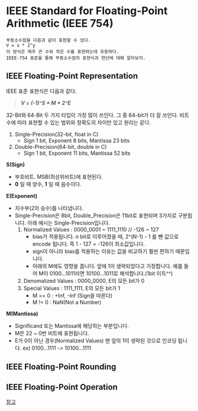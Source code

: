 # IEEE Standard for Floating-Point Arithmetic (IEEE 754)
```
부동소수점을 다음과 같이 표현할 수 있다.  
V = x * 2^y  
이 방식은 매우 큰 수와 작은 수를 표현하는데 유용하다.  
IEEE-754 표준을 통해 부동소수점의 표현식과 연산에 대해 알아보자.  
```

## IEEE Floating-Point Representation
IEEE 표준 표현식은 다음과 같다.  
> ***V = (-1)^S * M * 2^E***  

32-Bit와 64-Bit 두 가지 타입이 가장 많이 쓰인다. 그 중 64-bit가 더 잘 쓰인다. 비트 수에 따라 표현할 수 있는 범위와 정확도의 차이만 있고 원리는 같다.  
1. Single-Precision(32-bit, float in C)  
    - Sign 1 bit, Exponent  8 bits, Mantissa 23 bits 
2. Double-Precision(64-bit, double in C)  
    - Sign 1 bit, Exponent 11 bits, Mantissa 52 bits 


**S(Sign)** 
- 부호비트. MSB(최상위비트)에 표현된다.
- **0** 일 때 양수, **1** 일 때 음수이다.  

**E(Exponent)**
- 지수부(2의 승수)를 나타냅니다.  
- Single-Precision은 8bit, Double_Precision은 11bit로 표현되며 3가지로 구분됩니다. 아래 예시는 Single-Precision입니다.
    1. Normalized Values : 0000_0001 ~ 1111_1110 // -126 ~ 127
        - bias가 적용됩니다. n bit로 이루어졌을 때, 2^(N-1) - 1 를 뺀 값으로 encode 됩니다. 즉 1 - 127 = -126이 최소값입니다.
        - sign이 아니라 bias를 적용하는 이유는 값을 비교하기 훨씬 편하기 때문입니다.
        - 아래의 M에도 영향을 줍니다. 앞에 1이 생략되었다고 가정합니다. 예를 들어 M이 0100...1011라면 10100...1011로 해석합니다.(1bit 이득^^)
    2. Denomalized Values : 0000_0000, E의 모든 bit가 0
    3. Special Values : 1111_1111, E의 모든 bit가 1
        - M == 0 : +Inf, -Inf (Sign을 따른다)
        - M != 0 : NaN(Not a Number)

**M(Mantissa)**
- Significand 또는 Mantissa에 해당하는 부분입니다.   
- M은 22 ~ 0번 비트에 표현됩니다.  
- E가 0이 아닌 경우(Normalized Values) 맨 앞의 1이 생략된 것으로 인코딩 됩니다. ex) 0100...1111 -> 10100...1111

## IEEE Floating-Point Rounding

## IEEE Floating-Point Operation

[참고](https://nybounce.wordpress.com/2016/06/24/ieee-754-floating-point%EB%B6%80%EB%8F%99%EC%86%8C%EC%88%98%EC%A0%90-%EC%82%B0%EC%88%A0%EC%97%90-%EB%8C%80%ED%95%98%EC%97%AC/)
